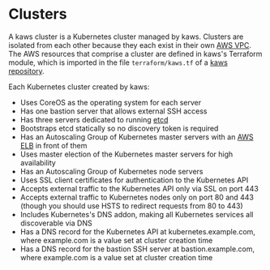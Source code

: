 # Clusters

A kaws cluster is a Kubernetes cluster managed by kaws.
Clusters are isolated from each other because they each exist in their own [AWS VPC](https://aws.amazon.com/vpc/).
The AWS resources that comprise a cluster are defined in kaws's Terraform module, which is imported in the file `terraform/kaws.tf` of a [kaws repository](repository.md).

Each Kubernetes cluster created by kaws:

* Uses CoreOS as the operating system for each server
* Has one bastion server that allows external SSH access
* Has three servers dedicated to running [etcd](https://coreos.com/etcd/)
* Bootstraps etcd statically so no discovery token is required
* Has an Autoscaling Group of Kubernetes master servers with an [AWS ELB](https://aws.amazon.com/elasticloadbalancing/) in front of them
* Uses master election of the Kubernetes master servers for high availability
* Has an Autoscaling Group of Kubernetes node servers
* Uses SSL client certificates for authentication to the Kubernetes API
* Accepts external traffic to the Kubernetes API only via SSL on port 443
* Accepts external traffic to Kubernetes nodes only on port 80 and 443 (though you should use HSTS to redirect requests from 80 to 443)
* Includes Kubernetes's DNS addon, making all Kubernetes services all discoverable via DNS
* Has a DNS record for the Kubernetes API at kubernetes.example.com, where example.com is a value set at cluster creation time
* Has a DNS record for the bastion SSH server at bastion.example.com, where example.com is a value set at cluster creation time
